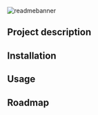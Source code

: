![readmebanner](https://user-images.githubusercontent.com/84067173/196640320-f5905f8d-f680-4bd5-baa0-53b1a53447b1.png)

## Project description

## Installation

## Usage

## Roadmap
